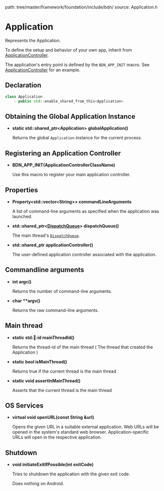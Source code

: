path: tree/master/framework/foundation/include/bdn/
source: Application.h

# Application

Represents the Application.

To define the setup and behavior of your own app, inherit from [ApplicationController](application_controller.md).

The application's entry point is defined by the `BDN_APP_INIT` macro. See [ApplicationController](application_controller.md) for an example.

## Declaration

```C++
class Application 
	: public std::enable_shared_from_this<Application>
```

## Obtaining the Global Application Instance

* **static std::shared_ptr<Application\> globalApplication()**

	Returns the global `Application` instance for the current process.

## Registering an Application Controller

* **BDN_APP_INIT(ApplicationControllerClassName)**

	Use this macro to register your main application controller.

## Properties

* **Property<std::vector<String\>\> commandLineArguments**

	A list of command-line arguments as specified when the application was launched.

* **std::shared_ptr<[DispatchQueue](dispatch_queue.md)> dispatchQueue()**

	The main thread's [`DispatchQueue`](dispatch_queue.md).

* **std::shared_ptr<ApplicationController> applicationController()**

	The user-defined application controller associated with the application.

## Commandline arguments

* **int argc()**

	Returns the number of command-line arguments.

* **char \*\*argv()**

	Returns the raw command-line arguments.

## Main thread

* **static std::thread::id mainThreadId()**

	Returns the thread-id of the main thread ( The thread that created the Application )

* **static bool isMainThread()**

	Returns true if the current thread is the main thread

* **static void assertInMainThread()**

	Asserts that the current thread is the main thread

## OS Services

* **virtual void openURL(const String &url)**

	Opens the given URL in a suitable external application. Web URLs will be opened in the system's standard web browser. Application-specific URLs will open in the respective application.

## Shutdown

* **void initiateExitIfPossible(int exitCode)** 

	Tries to shutdown the application with the given exit code.

	Does nothing on Android.